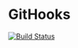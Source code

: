 # GitHooks
[![Build Status](https://travis-ci.com/ZacharyGroff/GitHooks.svg?branch=master)](https://travis-ci.com/ZacharyGroff/GitHooks)
